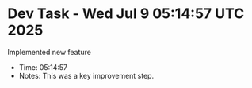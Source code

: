 # Dev Task - Wed Jul  9 05:14:57 UTC 2025
Implemented new feature
- Time: 05:14:57
- Notes: This was a key improvement step.

